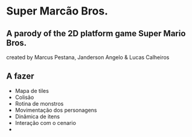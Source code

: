 # Super Marcão Bros.
## A parody of the 2D platform game Super Mario Bros.

created by Marcus Pestana, Janderson Angelo & Lucas Calheiros


## A fazer
* Mapa de tiles
* Colisão
* Rotina de monstros
* Movimentação dos personagens
* Dinâmica de itens
* Interação com o cenario
*
